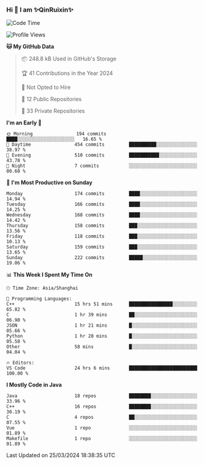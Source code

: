 <!--
**QinRuixin/QinRuixin** is a ✨ _special_ ✨ repository because its `README.md` (this file) appears on your GitHub profile.

Here are some ideas to get you started:

- 🔭 I’m currently working on ...
- 🌱 I’m currently learning ...
- 👯 I’m looking to collaborate on ...
- 🤔 I’m looking for help with ...
- 💬 Ask me about ...
- 📫 How to reach me: ...
- 😄 Pronouns: ...
- ⚡ Fun fact: ...
-->


### Hi 👋 I am ✨QinRuixin✨

<!--START_SECTION:waka-->
![Code Time](http://img.shields.io/badge/Code%20Time-1%2C067%20hrs%2020%20mins-blue)

![Profile Views](http://img.shields.io/badge/Profile%20Views-0-blue)

**🐱 My GitHub Data** 

> 📦 248.8 kB Used in GitHub's Storage 
 > 
> 🏆 41 Contributions in the Year 2024
 > 
> 🚫 Not Opted to Hire
 > 
> 📜 12 Public Repositories 
 > 
> 🔑 33 Private Repositories 
 > 
**I'm an Early 🐤** 

```text
🌞 Morning                194 commits         ████░░░░░░░░░░░░░░░░░░░░░   16.65 % 
🌆 Daytime                454 commits         ██████████░░░░░░░░░░░░░░░   38.97 % 
🌃 Evening                510 commits         ███████████░░░░░░░░░░░░░░   43.78 % 
🌙 Night                  7 commits           ░░░░░░░░░░░░░░░░░░░░░░░░░   00.60 % 
```
📅 **I'm Most Productive on Sunday** 

```text
Monday                   174 commits         ████░░░░░░░░░░░░░░░░░░░░░   14.94 % 
Tuesday                  166 commits         ████░░░░░░░░░░░░░░░░░░░░░   14.25 % 
Wednesday                168 commits         ████░░░░░░░░░░░░░░░░░░░░░   14.42 % 
Thursday                 158 commits         ███░░░░░░░░░░░░░░░░░░░░░░   13.56 % 
Friday                   118 commits         ███░░░░░░░░░░░░░░░░░░░░░░   10.13 % 
Saturday                 159 commits         ███░░░░░░░░░░░░░░░░░░░░░░   13.65 % 
Sunday                   222 commits         █████░░░░░░░░░░░░░░░░░░░░   19.06 % 
```


📊 **This Week I Spent My Time On** 

```text
🕑︎ Time Zone: Asia/Shanghai

💬 Programming Languages: 
C++                      15 hrs 51 mins      ████████████████░░░░░░░░░   65.82 % 
C                        1 hr 39 mins        ██░░░░░░░░░░░░░░░░░░░░░░░   06.90 % 
JSON                     1 hr 21 mins        █░░░░░░░░░░░░░░░░░░░░░░░░   05.66 % 
Python                   1 hr 20 mins        █░░░░░░░░░░░░░░░░░░░░░░░░   05.58 % 
Other                    58 mins             █░░░░░░░░░░░░░░░░░░░░░░░░   04.04 % 

🔥 Editors: 
VS Code                  24 hrs 6 mins       █████████████████████████   100.00 % 
```

**I Mostly Code in Java** 

```text
Java                     18 repos            ████████░░░░░░░░░░░░░░░░░   33.96 % 
C++                      16 repos            ████████░░░░░░░░░░░░░░░░░   30.19 % 
C                        4 repos             ██░░░░░░░░░░░░░░░░░░░░░░░   07.55 % 
Vue                      1 repo              ░░░░░░░░░░░░░░░░░░░░░░░░░   01.89 % 
Makefile                 1 repo              ░░░░░░░░░░░░░░░░░░░░░░░░░   01.89 % 
```




 Last Updated on 25/03/2024 18:38:35 UTC
<!--END_SECTION:waka-->
